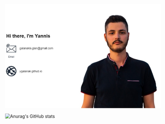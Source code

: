 [![Yannis](yannis.jpg)](https://ygalanak.github.io)

![Anurag's GitHub stats](https://github-readme-stats.vercel.app/api?username=anuraghazra&show_icons=true&theme=dark&count_private=true&hide=prs,contribs)
